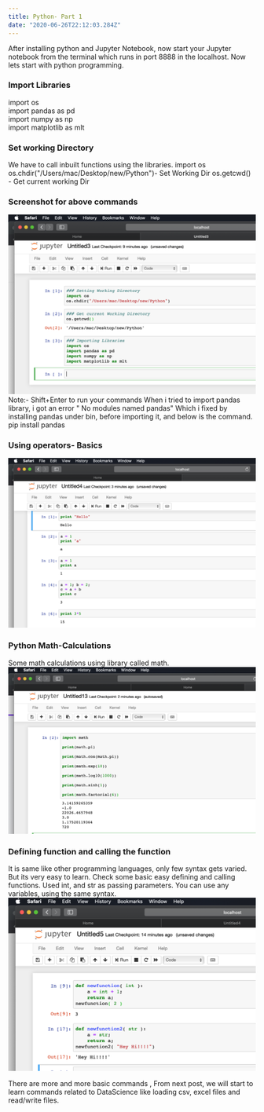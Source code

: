 ```yaml
---
title: Python- Part 1
date: "2020-06-26T22:12:03.284Z"
---
```

After installing python and Jupyter Notebook, now start your Jupyter notebook from the terminal which runs in port 8888 in the localhost. Now lets start with python programming.    
### Import Libraries
import os  
import pandas as pd  
import numpy as np  
import matplotlib as mlt 
### Set working Directory
We have to call inbuilt functions using the libraries. 
import os  
os.chdir("/Users/mac/Desktop/new/Python")- Set Working Dir
os.getcwd() - Get current working Dir
### Screenshot for above commands
![](./p1.png)
Note:- Shift+Enter to run your commands
When i tried to import pandas library, i got an error " No modules named pandas" Which i fixed by installing pandas under bin, before importing it, and below is the command.    
pip install pandas
### Using operators- Basics
![](./p2.png)
### Python Math-Calculations
Some math calculations using library called math.
![](./p4.png)
### Defining function and calling the function
It is same like other programming languages, only few syntax gets varied. But its very easy to learn. Check some basic easy defining and calling functions.
Used int, and str as passing parameters. You can use any variables, using the same syntax.
![](./p3.png)

There are more and more basic commands , From next post, we will start to learn commands related to DataScience like loading csv, excel files and read/write files.





